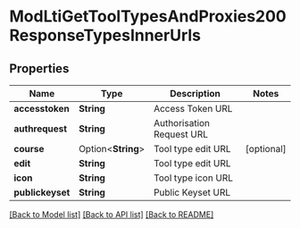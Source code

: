 # ModLtiGetToolTypesAndProxies200ResponseTypesInnerUrls

## Properties

Name | Type | Description | Notes
------------ | ------------- | ------------- | -------------
**accesstoken** | **String** | Access Token URL | 
**authrequest** | **String** | Authorisation Request URL | 
**course** | Option<**String**> | Tool type edit URL | [optional]
**edit** | **String** | Tool type edit URL | 
**icon** | **String** | Tool type icon URL | 
**publickeyset** | **String** | Public Keyset URL | 

[[Back to Model list]](../README.md#documentation-for-models) [[Back to API list]](../README.md#documentation-for-api-endpoints) [[Back to README]](../README.md)


